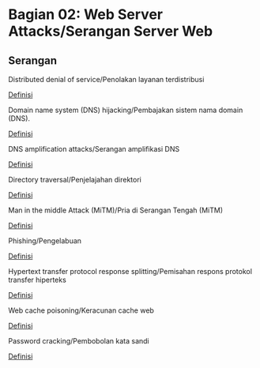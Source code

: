 # Bagian 02: Web Server Attacks/Serangan Server Web

## Serangan

Distributed denial of service/Penolakan layanan terdistribusi

[Definisi](../definitions/definitions_D.md#distributed-denial-of-service-serangan)

Domain name system (DNS) hijacking/Pembajakan sistem nama domain (DNS).

[Definisi](../definitions/definitions_D.md#nama-domain-sistem-hijacking)

DNS amplification attacks/Serangan amplifikasi DNS

[Definisi](../definitions/definitions_D.md#nama-domain-sistem-amplifikasi)

Directory traversal/Penjelajahan direktori

[Definisi](../definitions/definitions_D.md#directory-traversal)

Man in the middle Attack (MiTM)/Pria di Serangan Tengah (MiTM)

[Definisi](../definitions/definitions_M.md#man-in-the-middle-serangan)

Phishing/Pengelabuan

[Definisi](../definitions/definitions_P.md#phishing)

Hypertext transfer protocol response splitting/Pemisahan respons protokol transfer hiperteks

[Definisi](../definitions/definitions_H.md#hypertext-transfer-protocol-response-splitting)

Web cache poisoning/Keracunan cache web

[Definisi](../definitions/definitions_W.md#web-cache-poisoning)

Password cracking/Pembobolan kata sandi

[Definisi](../definitions/definitions_P.md#password-cracking)

